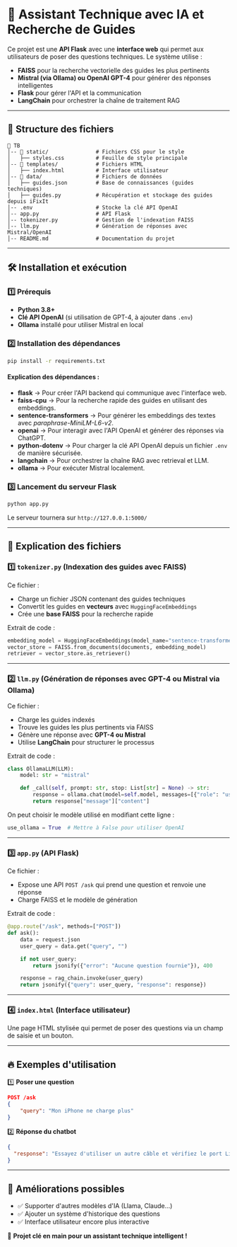 # 🚀 Assistant Technique avec IA et Recherche de Guides

Ce projet est une **API Flask** avec une **interface web** qui permet aux utilisateurs de poser des questions techniques. Le système utilise :

- **FAISS** pour la recherche vectorielle des guides les plus pertinents
- **Mistral (via Ollama) ou OpenAI GPT-4** pour générer des réponses intelligentes
- **Flask** pour gérer l'API et la communication
- **LangChain** pour orchestrer la chaîne de traitement RAG

---

## 📁 Structure des fichiers

```
📂 TB
│-- 📂 static/               # Fichiers CSS pour le style
│   ├── styles.css          # Feuille de style principale
│-- 📂 templates/            # Fichiers HTML
│   ├── index.html          # Interface utilisateur
│-- 📂 data/                 # Fichiers de données
│   ├── guides.json         # Base de connaissances (guides techniques)
│   ├── guides.py           # Récupération et stockage des guides depuis iFixIt
│-- .env                    # Stocke la clé API OpenAI
│-- app.py                  # API Flask
│-- tokenizer.py            # Gestion de l'indexation FAISS
│-- llm.py                  # Génération de réponses avec Mistral/OpenAI
│-- README.md               # Documentation du projet
```

---

## 🛠️ Installation et exécution

### 1️⃣ Prérequis

- **Python 3.8+**
- **Clé API OpenAI** (si utilisation de GPT-4, à ajouter dans `.env`)
- **Ollama** installé pour utiliser Mistral en local

### 2️⃣ Installation des dépendances

```bash
pip install -r requirements.txt
```

#### Explication des dépendances :

- **flask** → Pour créer l'API backend qui communique avec l'interface web.
- **faiss-cpu** → Pour la recherche rapide des guides en utilisant des embeddings.
- **sentence-transformers** → Pour générer les embeddings des textes avec _paraphrase-MiniLM-L6-v2_.
- **openai** → Pour interagir avec l'API OpenAI et générer des réponses via ChatGPT.
- **python-dotenv** → Pour charger la clé API OpenAI depuis un fichier `.env` de manière sécurisée.
- **langchain** → Pour orchestrer la chaîne RAG avec retrieval et LLM.
- **ollama** → Pour exécuter Mistral localement.

### 3️⃣ Lancement du serveur Flask

```bash
python app.py
```

Le serveur tournera sur `http://127.0.0.1:5000/`

---

## 📝 Explication des fichiers

### **1️⃣ `tokenizer.py`** (Indexation des guides avec FAISS)

Ce fichier :

- Charge un fichier JSON contenant des guides techniques
- Convertit les guides en **vecteurs** avec `HuggingFaceEmbeddings`
- Crée une **base FAISS** pour la recherche rapide

Extrait de code :

```python
embedding_model = HuggingFaceEmbeddings(model_name="sentence-transformers/paraphrase-MiniLM-L6-v2")
vector_store = FAISS.from_documents(documents, embedding_model)
retriever = vector_store.as_retriever()
```

---

### **2️⃣ `llm.py`** (Génération de réponses avec GPT-4 ou Mistral via Ollama)

Ce fichier :

- Charge les guides indexés
- Trouve les guides les plus pertinents via FAISS
- Génère une réponse avec **GPT-4 ou Mistral**
- Utilise **LangChain** pour structurer le processus

Extrait de code :

```python
class OllamaLLM(LLM):
    model: str = "mistral"

    def _call(self, prompt: str, stop: List[str] = None) -> str:
        response = ollama.chat(model=self.model, messages=[{"role": "user", "content": prompt}])
        return response["message"]["content"]
```

On peut choisir le modèle utilisé en modifiant cette ligne :

```python
use_ollama = True  # Mettre à False pour utiliser OpenAI
```

---

### **3️⃣ `app.py`** (API Flask)

Ce fichier :

- Expose une API `POST /ask` qui prend une question et renvoie une réponse
- Charge FAISS et le modèle de génération

Extrait de code :

```python
@app.route("/ask", methods=["POST"])
def ask():
    data = request.json
    user_query = data.get("query", "")

    if not user_query:
        return jsonify({"error": "Aucune question fournie"}), 400

    response = rag_chain.invoke(user_query)
    return jsonify({"query": user_query, "response": response})
```

---

### **4️⃣ `index.html`** (Interface utilisateur)

Une page HTML stylisée qui permet de poser des questions via un champ de saisie et un bouton.

---

## 🔥 Exemples d'utilisation

1️⃣ **Poser une question**

```json
POST /ask
{
    "query": "Mon iPhone ne charge plus"
}
```

2️⃣ **Réponse du chatbot**

```json
{
  "response": "Essayez d'utiliser un autre câble et vérifiez le port Lightning."
}
```

---

## 🎯 Améliorations possibles

- ✅ Supporter d'autres modèles d'IA (Llama, Claude...)
- ✅ Ajouter un système d'historique des questions
- ✅ Interface utilisateur encore plus interactive

🚀 **Projet clé en main pour un assistant technique intelligent !**
